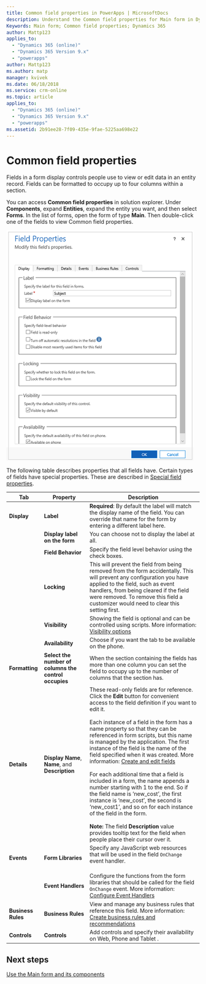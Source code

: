 ```yaml
---
title: Common field properties in PowerApps | MicrosoftDocs
description: Understand the Common field properties for Main form in Dynamics 365 for Customer Engagement
Keywords: Main form; Common field properties; Dynamics 365
author: Mattp123
applies_to: 
  - "Dynamics 365 (online)"
  - "Dynamics 365 Version 9.x"
  - "powerapps"
author: Mattp123
ms.author: matp
manager: kvivek
ms.date: 06/18/2018
ms.service: crm-online
ms.topic: article
applies_to: 
  - "Dynamics 365 (online)"
  - "Dynamics 365 Version 9.x"
  - "powerapps"
ms.assetid: 2b91ee28-7f09-435e-9fae-5225aa698e22
---
```

# Common field properties

 Fields in a form display controls people use to view or edit data in an entity record. Fields can be formatted to occupy up to four columns within a section.  

You can access **Common field properties** in solution explorer. Under **Components**, expand **Entities**, expand the entity you want, and then select **Forms**. In the list of forms, open the form of type **Main**. Then double-click one of the fields to view Common field properties.

![common-field-properties](media/common-field-properties.png)
  
The following table describes properties that all fields have. Certain types of fields have special properties. These are described in [Special field properties](special-field-properties-legacy.md).  
  
|Tab|Property|Description|  
|---------|--------------|-----------------|  
|**Display**|**Label**|**Required**: By default the label will match the display name of the field. You can override that name for the form by entering a different label here.|  
||**Display label on the form**|You can choose not to display the label at all.|  
||**Field Behavior**|Specify the field level behavior using the check boxes.|  
||**Locking**|This will prevent the field from being removed from the form accidentally. This will prevent any configuration you have applied to the field, such as event handlers, from being cleared if the field were removed. To remove this field a customizer would need to clear this setting first.|  
||**Visibility**|Showing the field is optional and can be controlled using scripts. More information: [Visibility options](visibility-options-legacy.md)|  
||**Availability**|Choose if you want the tab to be available on the phone.|
|**Formatting**|**Select the number of columns the control occupies**|When the section containing the fields has more than one column you can set the field to occupy up to the number of columns that the section has.|  
|**Details**|**Display Name**, **Name**, and **Description**|These read-only fields are for reference. Click the **Edit** button for convenient access to the field definition if you want to edit it.<br /><br /> Each instance of a field in the form has a name property so that they can be referenced in form scripts, but this name is managed by the application. The first instance of the field is the name of the field specified when it was created. More information: [Create and edit fields](../common-data-service/create-edit-fields.md)<br /><br /> For each additional time that a field is included in a form, the name appends a number starting with 1 to the end. So if the field name is ‘new_cost’, the first instance is ‘new_cost’, the second is ‘new_cost1’, and so on for each instance of the field in the form.<br /><br />**Note:** The field **Description** value provides tooltip text for the field when people place their cursor over it.|  
|**Events**|**Form Libraries**|Specify any JavaScript web resources that will be used in the field `OnChange` event handler.<br /><br />|  
||**Event Handlers**|Configure the functions from the form libraries that should be called for the field `OnChange` event. More information: [Configure Event Handlers](configure-event-handlers-legacy.md)|  
|**Business Rules**|**Business Rules**|View and manage any business rules that reference this field. More information: [Create business rules and recommendations](create-business-rules-recommendations-apply-logic-form.md)|  
|**Controls**|**Controls**|Add controls and specify their availability on Web, Phone and Tablet .|  

## Next steps

[Use the Main form and its components](use-main-form-and-components.md)
